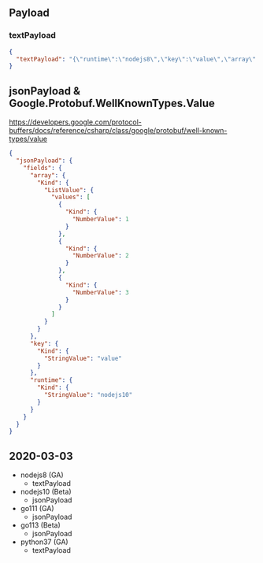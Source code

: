## Payload

### textPayload
```json
{
  "textPayload": "{\"runtime\":\"nodejs8\",\"key\":\"value\",\"array\":[1,2,3]}",
}
```

## jsonPayload & Google.Protobuf.WellKnownTypes.Value

https://developers.google.com/protocol-buffers/docs/reference/csharp/class/google/protobuf/well-known-types/value

```json
{
  "jsonPayload": {
    "fields": {
      "array": {
        "Kind": {
          "ListValue": {
            "values": [
              {
                "Kind": {
                  "NumberValue": 1
                }
              },
              {
                "Kind": {
                  "NumberValue": 2
                }
              },
              {
                "Kind": {
                  "NumberValue": 3
                }
              }
            ]
          }
        }
      },
      "key": {
        "Kind": {
          "StringValue": "value"
        }
      },
      "runtime": {
        "Kind": {
          "StringValue": "nodejs10"
        }
      }
    }
  }
}
```

## 2020-03-03

- nodejs8 (GA)
  - textPayload
- nodejs10 (Beta)
  - jsonPayload
- go111 (GA)
  - jsonPayload
- go113 (Beta)
  - jsonPayload
- python37 (GA)
  - textPayload
